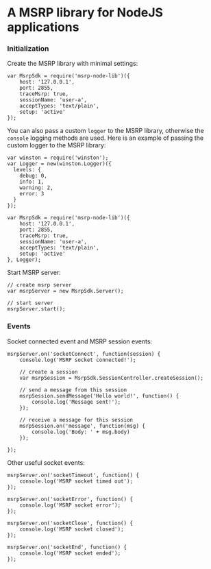 # A MSRP library for NodeJS applications

### Initialization

Create the MSRP library with minimal settings:
```
var MsrpSdk = require('msrp-node-lib')({
    host: '127.0.0.1',
    port: 2855,
    traceMsrp: true,
    sessionName: 'user-a',
    acceptTypes: 'text/plain',
    setup: 'active'
});
```

You can also pass a custom `logger` to the MSRP library, otherwise the `console` logging methods are used. Here is an example of passing the custom logger to the MSRP library:
```
var winston = require('winston');
var Logger = new(winston.Logger)({
  levels: {
    debug: 0,
    info: 1,
    warning: 2,
    error: 3
  }
});

var MsrpSdk = require('msrp-node-lib')({
    host: '127.0.0.1',
    port: 2855,
    traceMsrp: true,
    sessionName: 'user-a',
    acceptTypes: 'text/plain',
    setup: 'active'
}, Logger);
```


Start MSRP server:
```
// create msrp server
var msrpServer = new MsrpSdk.Server();

// start server
msrpServer.start();
```

### Events

Socket connected event and MSRP session events:
```
msrpServer.on('socketConnect', function(session) {
    console.log('MSRP socket connected!');
    
    // create a session
    var msrpSession = MsrpSdk.SessionController.createSession();

    // send a message from this session
    msrpSession.sendMessage('Hello world!', function() {
    	console.log('Message sent!');
    });

    // receive a message for this session
    msrpSession.on('message', function(msg) {
    	console.log('Body: ' + msg.body)
    });

});
```


Other useful socket events:
```
msrpServer.on('socketTimeout', function() {
	console.log('MSRP socket timed out');
});

msrpServer.on('socketError', function() {
	console.log('MSRP socket error');
});

msrpServer.on('socketClose', function() {
	console.log('MSRP socket closed');
});

msrpServer.on('socketEnd', function() {
	console.log('MSRP socket ended');
});
 ```

